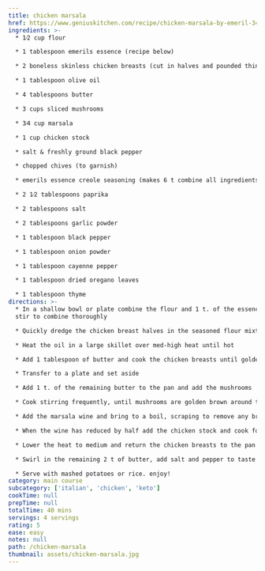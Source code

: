 ```yaml
---
title: chicken marsala
href: https://www.geniuskitchen.com/recipe/chicken-marsala-by-emeril-345973
ingredients: >-
  * 1⁄2 cup flour

  * 1 tablespoon emerils essence (recipe below)

  * 2 boneless skinless chicken breasts (cut in halves and pounded thin)

  * 1 tablespoon olive oil

  * 4 tablespoons butter

  * 3 cups sliced mushrooms

  * 3⁄4 cup marsala

  * 1 cup chicken stock

  * salt & freshly ground black pepper

  * chopped chives (to garnish)

  * emerils essence creole seasoning (makes 6 t combine all ingredients store in an airtight jar)

  * 2 1⁄2 tablespoons paprika

  * 2 tablespoons salt

  * 2 tablespoons garlic powder

  * 1 tablespoon black pepper

  * 1 tablespoon onion powder

  * 1 tablespoon cayenne pepper

  * 1 tablespoon dried oregano leaves

  * 1 tablespoon thyme
directions: >-
  * In a shallow bowl or plate combine the flour and 1 t. of the essence and
  stir to combine thoroughly

  * Quickly dredge the chicken breast halves in the seasoned flour mixture, shaking to remove excess

  * Heat the oil in a large skillet over med-high heat until hot

  * Add 1 tablespoon of butter and cook the chicken breasts until golden brown on both sides about 3 min per side

  * Transfer to a plate and set aside

  * Add 1 t. of the remaining butter to the pan and add the mushrooms

  * Cook stirring frequently, until mushrooms are golden brown around the edges and have given off their liquid

  * Add the marsala wine and bring to a boil, scraping to remove any browned bits from the bottom of the pan

  * When the wine has reduced by half add the chicken stock and cook for 3 minute or until sauce has thickened

  * Lower the heat to medium and return the chicken breasts to the pan and continue to cook until they are cooked through and the sauce has thickened about 5-6 minute

  * Swirl in the remaining 2 t of butter, add salt and pepper to taste

  * Serve with mashed potatoes or rice. enjoy!
category: main course
subcategory: ['italian', 'chicken', 'keto']
cookTime: null
prepTime: null
totalTime: 40 mins
servings: 4 servings
rating: 5
ease: easy
notes: null
path: /chicken-marsala
thumbnail: assets/chicken-marsala.jpg
---
```

